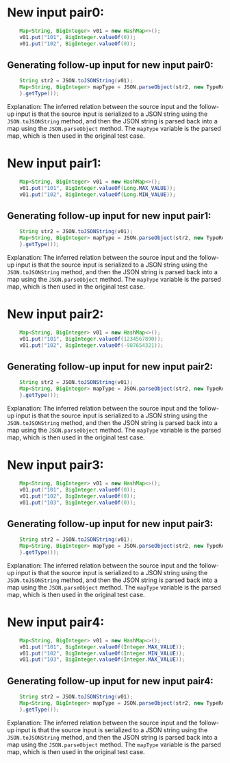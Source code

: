 # New input pair0:
```java
    Map<String, BigInteger> v01 = new HashMap<>();
    v01.put("101", BigInteger.valueOf(0));
    v01.put("102", BigInteger.valueOf(0));
```

## Generating follow-up input for new input pair0:
```java
    String str2 = JSON.toJSONString(v01);
    Map<String, BigInteger> mapType = JSON.parseObject(str2, new TypeReference<Map<String, BigInteger>>() {
    }.getType());
```

Explanation: The inferred relation between the source input and the follow-up input is that the source input is serialized to a JSON string using the `JSON.toJSONString` method, and then the JSON string is parsed back into a map using the `JSON.parseObject` method. The `mapType` variable is the parsed map, which is then used in the original test case.

# New input pair1:
```java
    Map<String, BigInteger> v01 = new HashMap<>();
    v01.put("101", BigInteger.valueOf(Long.MAX_VALUE));
    v01.put("102", BigInteger.valueOf(Long.MIN_VALUE));
```

## Generating follow-up input for new input pair1:
```java
    String str2 = JSON.toJSONString(v01);
    Map<String, BigInteger> mapType = JSON.parseObject(str2, new TypeReference<Map<String, BigInteger>>() {
    }.getType());
```

Explanation: The inferred relation between the source input and the follow-up input is that the source input is serialized to a JSON string using the `JSON.toJSONString` method, and then the JSON string is parsed back into a map using the `JSON.parseObject` method. The `mapType` variable is the parsed map, which is then used in the original test case.

# New input pair2:
```java
    Map<String, BigInteger> v01 = new HashMap<>();
    v01.put("101", BigInteger.valueOf(1234567890));
    v01.put("102", BigInteger.valueOf(-987654321));
```

## Generating follow-up input for new input pair2:
```java
    String str2 = JSON.toJSONString(v01);
    Map<String, BigInteger> mapType = JSON.parseObject(str2, new TypeReference<Map<String, BigInteger>>() {
    }.getType());
```

Explanation: The inferred relation between the source input and the follow-up input is that the source input is serialized to a JSON string using the `JSON.toJSONString` method, and then the JSON string is parsed back into a map using the `JSON.parseObject` method. The `mapType` variable is the parsed map, which is then used in the original test case.

# New input pair3:
```java
    Map<String, BigInteger> v01 = new HashMap<>();
    v01.put("101", BigInteger.valueOf(0));
    v01.put("102", BigInteger.valueOf(0));
    v01.put("103", BigInteger.valueOf(0));
```

## Generating follow-up input for new input pair3:
```java
    String str2 = JSON.toJSONString(v01);
    Map<String, BigInteger> mapType = JSON.parseObject(str2, new TypeReference<Map<String, BigInteger>>() {
    }.getType());
```

Explanation: The inferred relation between the source input and the follow-up input is that the source input is serialized to a JSON string using the `JSON.toJSONString` method, and then the JSON string is parsed back into a map using the `JSON.parseObject` method. The `mapType` variable is the parsed map, which is then used in the original test case.

# New input pair4:
```java
    Map<String, BigInteger> v01 = new HashMap<>();
    v01.put("101", BigInteger.valueOf(Integer.MAX_VALUE));
    v01.put("102", BigInteger.valueOf(Integer.MIN_VALUE));
    v01.put("103", BigInteger.valueOf(Integer.MAX_VALUE));
```

## Generating follow-up input for new input pair4:
```java
    String str2 = JSON.toJSONString(v01);
    Map<String, BigInteger> mapType = JSON.parseObject(str2, new TypeReference<Map<String, BigInteger>>() {
    }.getType());
```

Explanation: The inferred relation between the source input and the follow-up input is that the source input is serialized to a JSON string using the `JSON.toJSONString` method, and then the JSON string is parsed back into a map using the `JSON.parseObject` method. The `mapType` variable is the parsed map, which is then used in the original test case.
